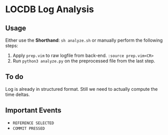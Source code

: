 # LOCDB Log Analysis

## Usage

Either use the **Shorthand**: `sh analyze.sh`
or manually perform the following steps:

1. Apply `prep.vim` to raw logfile from back-end. `:source prep.vim<CR>`
1. Run `python3 analyze.py` on the preprocessed file from the last step.

## To do

Log is already in structured format. Still we need to actually compute the time deltas.

## Important Events

- `REFERENCE SELECTED`
- `COMMIT PRESSED`

